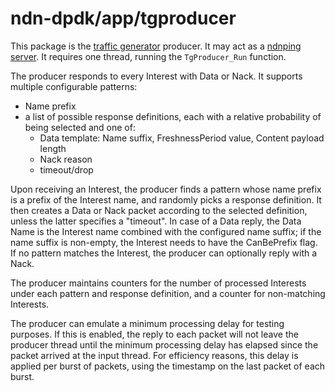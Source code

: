 # ndn-dpdk/app/tgproducer

This package is the [traffic generator](../tg) producer.
It may act as a [ndnping server](https://github.com/named-data/ndn-tools/blob/ndn-tools-0.7.1/tools/ping/README.md#ndnping-protocol).
It requires one thread, running the `TgProducer_Run` function.

The producer responds to every Interest with Data or Nack.
It supports multiple configurable patterns:

* Name prefix
* a list of possible response definitions, each with a relative probability of being selected and one of:
  * Data template: Name suffix, FreshnessPeriod value, Content payload length
  * Nack reason
  * timeout/drop

Upon receiving an Interest, the producer finds a pattern whose name prefix is a prefix of the Interest name, and randomly picks a response definition.
It then creates a Data or Nack packet according to the selected definition, unless the latter specifies a "timeout".
In case of a Data reply, the Data Name is the Interest name combined with the configured name suffix; if the name suffix is non-empty, the Interest needs to have the CanBePrefix flag.
If no pattern matches the Interest, the producer can optionally reply with a Nack.

The producer maintains counters for the number of processed Interests under each pattern and response definition, and a counter for non-matching Interests.

The producer can emulate a minimum processing delay for testing purposes.
If this is enabled, the reply to each packet will not leave the producer thread until the minimum processing delay has elapsed since the packet arrived at the input thread.
For efficiency reasons, this delay is applied per burst of packets, using the timestamp on the last packet of each burst.
